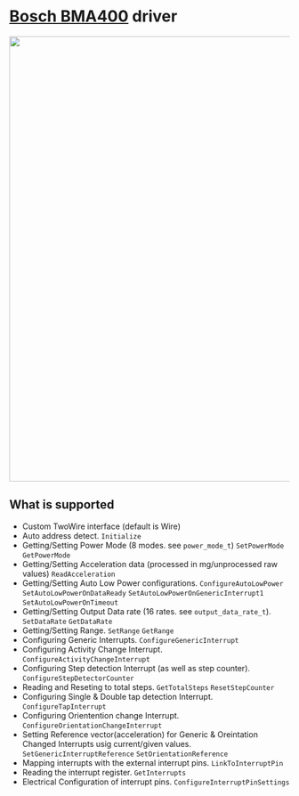 # [Bosch BMA400](https://www.bosch-sensortec.com/products/motion-sensors/accelerometers/bma400/) driver

<p align="center">
  <img width="800px" src="https://www.bosch-sensortec.com/media/boschsensortec/products/motion_sensors/accelerometers/16_14/bosch-sensortec_website-relaunch_stage_bma400-16-9_res_800x450.jpg">
</p>

## What is supported

- Custom TwoWire interface (default is Wire)
- Auto address detect. `Initialize`
- Getting/Setting Power Mode (8 modes. see `power_mode_t`) `SetPowerMode` `GetPowerMode`
- Getting/Setting Acceleration data (processed in mg/unprocessed raw values) `ReadAcceleration`
- Getting/Setting Auto Low Power configurations. `ConfigureAutoLowPower` `SetAutoLowPowerOnDataReady` `SetAutoLowPowerOnGenericInterrupt1` `SetAutoLowPowerOnTimeout`
- Getting/Setting Output Data rate (16 rates. see `output_data_rate_t`). `SetDataRate` `GetDataRate`
- Getting/Setting Range. `SetRange` `GetRange`
- Configuring Generic Interrupts. `ConfigureGenericInterrupt`
- Configuring Activity Change Interrupt. `ConfigureActivityChangeInterrupt`
- Configuring Step detection Interrupt (as well as step counter). `ConfigureStepDetectorCounter`
- Reading and Reseting to total steps. `GetTotalSteps` `ResetStepCounter`
- Configuring Single & Double tap detection Interrupt. `ConfigureTapInterrupt`
- Configuring Orientention change Interrupt. `ConfigureOrientationChangeInterrupt`
- Setting Reference vector(acceleration) for Generic & Oreintation Changed Interrupts usig current/given values. `SetGenericInterruptReference` `SetOrientationReference`
- Mapping interrupts with the external interrupt pins. `LinkToInterruptPin`
- Reading the interrupt register. `GetInterrupts`
- Electrical Configuration of interrupt pins. `ConfigureInterruptPinSettings`
